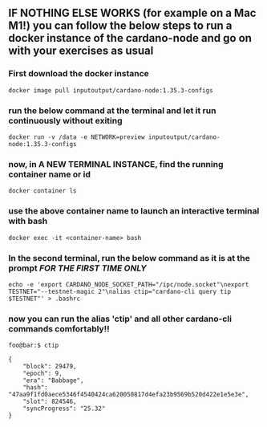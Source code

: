 ## IF NOTHING ELSE WORKS (for example on a Mac M1!) you can follow the below steps to run a docker instance of the cardano-node and go on with your exercises as usual

### First download the docker instance

```
docker image pull inputoutput/cardano-node:1.35.3-configs
```

### run the below command at the terminal and let it run continuously without exiting
```
docker run -v /data -e NETWORK=preview inputoutput/cardano-node:1.35.3-configs
```

### now, in A NEW TERMINAL INSTANCE,  find the running container name or id 
```
docker container ls
```

### use the above container name to launch an interactive terminal with bash
```
docker exec -it <container-name> bash
```

### In the second terminal, run the below command as it is at the prompt _FOR THE FIRST TIME ONLY_
```
echo -e 'export CARDANO_NODE_SOCKET_PATH="/ipc/node.socket"\nexport TESTNET="--testnet-magic 2"\nalias ctip="cardano-cli query tip $TESTNET"' > .bashrc
```


### now you can run the alias 'ctip' and all other cardano-cli commands comfortably!!

```console
foo@bar:$ ctip

{
    "block": 29479,
    "epoch": 9,
    "era": "Babbage",
    "hash": "47aa9f1fd0aece5346f4540424ca620050817d4efa23b9569b520d422e1e5e3e",
    "slot": 824546,
    "syncProgress": "25.32"
}
```

